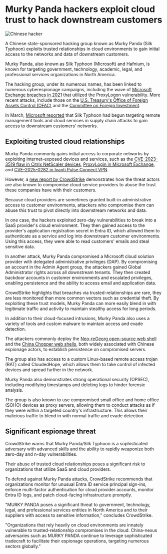 # Murky Panda hackers exploit cloud trust to hack downstream customers

![Chinese hacker](https://www.bleepstatic.com/content/hl-images/2021/11/08/China_hacker_silhouette.jpg)

A Chinese state-sponsored hacking group known as Murky Panda (Silk Typhoon) exploits trusted relationships in cloud environments to gain initial access to the networks and data of downstream customers.

Murky Panda, also known as Silk Typhoon (Microsoft) and Hafnium, is known for targeting government, technology, academic, legal, and professional services organizations in North America.

The hacking group, under its numerous names, has been linked to numerous cyberespionage campaigns, including the wave of [Microsoft Exchange breaches in 2021](https://www.bleepingcomputer.com/news/security/the-microsoft-exchange-hacks-how-they-started-and-where-we-are/) that utilized the ProxyLogon vulnerability. More recent attacks, include those on the [U.S. Treasury's Office of Foreign Assets Control (OFAC)](https://www.bleepingcomputer.com/news/security/chinese-hackers-targeted-sanctions-office-in-treasury-attack/) and the [Committee on Foreign Investment](https://www.bleepingcomputer.com/news/security/treasury-hackers-also-breached-us-foreign-investments-review-office/).

In March, [Microsoft reported](https://www.bleepingcomputer.com/news/security/silk-typhoon-hackers-now-target-it-supply-chains-to-breach-networks/) that Silk Typhoon had begun targeting remote management tools and cloud services in supply chain attacks to gain access to downstream customers' networks.

## Exploiting trusted cloud relationships

Murky Panda commonly gains initial access to corporate networks by exploiting internet-exposed devices and services, such as the [CVE-2023-3519 flaw in Citrix NetScaler devices](https://www.bleepingcomputer.com/news/security/over-640-citrix-servers-backdoored-with-web-shells-in-ongoing-attacks/), [ProxyLogin in Microsoft Exchange](https://www.bleepingcomputer.com/news/security/microsoft-fixes-actively-exploited-exchange-zero-day-bugs-patch-now/), and [CVE-2025-0282 in Ivanti Pulse Connect VPN](https://www.bleepingcomputer.com/news/security/google-chinese-hackers-likely-behind-ivanti-vpn-zero-day-attacks/).

However, a [new report by CrowdStrike](https://www.crowdstrike.com/en-us/blog/murky-panda-trusted-relationship-threat-in-cloud/) demonstrates how the threat actors are also known to compromise cloud service providers to abuse the trust these companies have with their customers.

Because cloud providers are sometimes granted built-in administrative access to customer environments, attackers who compromise them can abuse this trust to pivot directly into downstream networks and data.

In one case, the hackers exploited zero-day vulnerabilities to break into a SaaS provider's cloud environment. They then gained access to the provider's application registration secret in Entra ID, which allowed them to authenticate as a service and log into downstream customer environments. Using this access, they were able to read customers' emails and steal sensitive data.

In another attack, Murky Panda compromised a Microsoft cloud solution provider with delegated administrative privileges (DAP). By compromising an account in the Admin Agent group, the attackers gained Global Administrator rights across all downstream tenants. They then created backdoor accounts in customer environments and escalated privileges, enabling persistence and the ability to access email and application data.

CrowdStrike highlights that breaches via trusted-relationships are rare, they are less monitored than more common vectors such as credential theft. By exploiting these trust models, Murky Panda can more easily blend in with legitimate traffic and activity to maintain stealthy access for long periods.

In addition to their cloud-focused intrusions, Murky Panda also uses a variety of tools and custom malware to maintain access and evade detection.

The attackers commonly deploy the [Neo-reGeorg open-source web shell](https://github.com/L-codes/Neo-reGeorg) and the [China Chopper web shells](https://www.cisa.gov/news-events/analysis-reports/ar21-072b), both widely associated with Chinese espionage actors, to establish persistence on compromised servers.

The group also has access to a custom Linux-based remote access trojan (RAT) called CloudedHope, which allows them to take control of infected devices and spread further in the network. 

Murky Panda also demonstrates strong operational security (OPSEC), including modifying timestamps and deleting logs to hinder forensic analysis.

The group is also known to use compromised small office and home office (SOHO) devices as proxy servers, allowing them to conduct attacks as if they were within a targeted country's infrastructure. This allows their malicious traffic to blend in with normal traffic and evade detection.

## Significant espionage threat

CrowdStrike warns that Murky Panda/Silk Typhoon is a sophisticated adversary with advanced skills and the ability to rapidly weaponize both zero-day and n-day vulnerabilities.

Their abuse of trusted cloud relationships poses a significant risk to organizations that utilize SaaS and cloud providers.

To defend against Murky Panda attacks, CrowdStrike recommends that organizations monitor for unusual Entra ID service principal sign-ins, enforce multi-factor authentication for cloud provider accounts, monitor Entra ID logs, and patch cloud-facing infrastructure promptly.

"MURKY PANDA poses a significant threat to government, technology, legal, and professional services entities in North America and to their suppliers with access to sensitive information," concludes CrowdStrike.

"Organizations that rely heavily on cloud environments are innately vulnerable to trusted-relationship compromises in the cloud. China-nexus adversaries such as MURKY PANDA continue to leverage sophisticated tradecraft to facilitate their espionage operations, targeting numerous sectors globally."